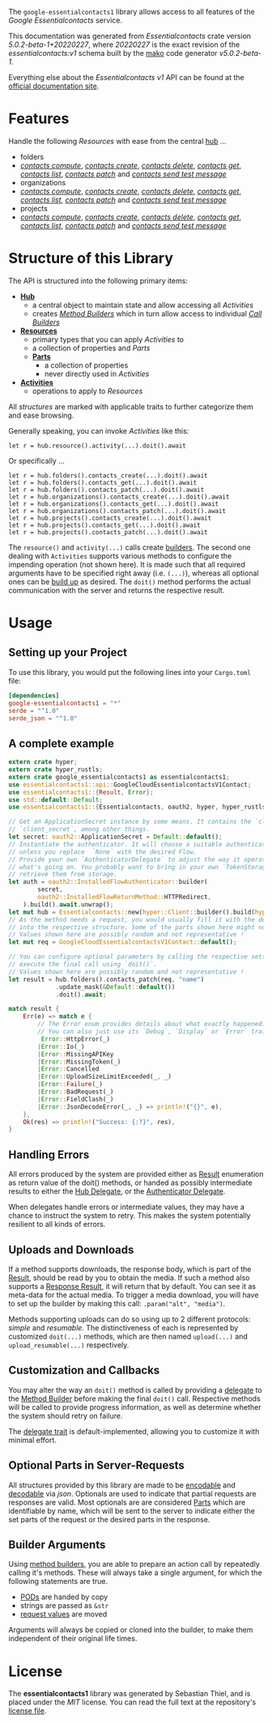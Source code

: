 <!---
DO NOT EDIT !
This file was generated automatically from 'src/generator/templates/api/README.md.mako'
DO NOT EDIT !
-->
The `google-essentialcontacts1` library allows access to all features of the *Google Essentialcontacts* service.

This documentation was generated from *Essentialcontacts* crate version *5.0.2-beta-1+20220227*, where *20220227* is the exact revision of the *essentialcontacts:v1* schema built by the [mako](http://www.makotemplates.org/) code generator *v5.0.2-beta-1*.

Everything else about the *Essentialcontacts* *v1* API can be found at the
[official documentation site](https://cloud.google.com/essentialcontacts/docs/).
# Features

Handle the following *Resources* with ease from the central [hub](https://docs.rs/google-essentialcontacts1/5.0.2-beta-1+20220227/google_essentialcontacts1/Essentialcontacts) ... 

* folders
 * [*contacts compute*](https://docs.rs/google-essentialcontacts1/5.0.2-beta-1+20220227/google_essentialcontacts1/api::FolderContactComputeCall), [*contacts create*](https://docs.rs/google-essentialcontacts1/5.0.2-beta-1+20220227/google_essentialcontacts1/api::FolderContactCreateCall), [*contacts delete*](https://docs.rs/google-essentialcontacts1/5.0.2-beta-1+20220227/google_essentialcontacts1/api::FolderContactDeleteCall), [*contacts get*](https://docs.rs/google-essentialcontacts1/5.0.2-beta-1+20220227/google_essentialcontacts1/api::FolderContactGetCall), [*contacts list*](https://docs.rs/google-essentialcontacts1/5.0.2-beta-1+20220227/google_essentialcontacts1/api::FolderContactListCall), [*contacts patch*](https://docs.rs/google-essentialcontacts1/5.0.2-beta-1+20220227/google_essentialcontacts1/api::FolderContactPatchCall) and [*contacts send test message*](https://docs.rs/google-essentialcontacts1/5.0.2-beta-1+20220227/google_essentialcontacts1/api::FolderContactSendTestMessageCall)
* organizations
 * [*contacts compute*](https://docs.rs/google-essentialcontacts1/5.0.2-beta-1+20220227/google_essentialcontacts1/api::OrganizationContactComputeCall), [*contacts create*](https://docs.rs/google-essentialcontacts1/5.0.2-beta-1+20220227/google_essentialcontacts1/api::OrganizationContactCreateCall), [*contacts delete*](https://docs.rs/google-essentialcontacts1/5.0.2-beta-1+20220227/google_essentialcontacts1/api::OrganizationContactDeleteCall), [*contacts get*](https://docs.rs/google-essentialcontacts1/5.0.2-beta-1+20220227/google_essentialcontacts1/api::OrganizationContactGetCall), [*contacts list*](https://docs.rs/google-essentialcontacts1/5.0.2-beta-1+20220227/google_essentialcontacts1/api::OrganizationContactListCall), [*contacts patch*](https://docs.rs/google-essentialcontacts1/5.0.2-beta-1+20220227/google_essentialcontacts1/api::OrganizationContactPatchCall) and [*contacts send test message*](https://docs.rs/google-essentialcontacts1/5.0.2-beta-1+20220227/google_essentialcontacts1/api::OrganizationContactSendTestMessageCall)
* projects
 * [*contacts compute*](https://docs.rs/google-essentialcontacts1/5.0.2-beta-1+20220227/google_essentialcontacts1/api::ProjectContactComputeCall), [*contacts create*](https://docs.rs/google-essentialcontacts1/5.0.2-beta-1+20220227/google_essentialcontacts1/api::ProjectContactCreateCall), [*contacts delete*](https://docs.rs/google-essentialcontacts1/5.0.2-beta-1+20220227/google_essentialcontacts1/api::ProjectContactDeleteCall), [*contacts get*](https://docs.rs/google-essentialcontacts1/5.0.2-beta-1+20220227/google_essentialcontacts1/api::ProjectContactGetCall), [*contacts list*](https://docs.rs/google-essentialcontacts1/5.0.2-beta-1+20220227/google_essentialcontacts1/api::ProjectContactListCall), [*contacts patch*](https://docs.rs/google-essentialcontacts1/5.0.2-beta-1+20220227/google_essentialcontacts1/api::ProjectContactPatchCall) and [*contacts send test message*](https://docs.rs/google-essentialcontacts1/5.0.2-beta-1+20220227/google_essentialcontacts1/api::ProjectContactSendTestMessageCall)




# Structure of this Library

The API is structured into the following primary items:

* **[Hub](https://docs.rs/google-essentialcontacts1/5.0.2-beta-1+20220227/google_essentialcontacts1/Essentialcontacts)**
    * a central object to maintain state and allow accessing all *Activities*
    * creates [*Method Builders*](https://docs.rs/google-essentialcontacts1/5.0.2-beta-1+20220227/google_essentialcontacts1/client::MethodsBuilder) which in turn
      allow access to individual [*Call Builders*](https://docs.rs/google-essentialcontacts1/5.0.2-beta-1+20220227/google_essentialcontacts1/client::CallBuilder)
* **[Resources](https://docs.rs/google-essentialcontacts1/5.0.2-beta-1+20220227/google_essentialcontacts1/client::Resource)**
    * primary types that you can apply *Activities* to
    * a collection of properties and *Parts*
    * **[Parts](https://docs.rs/google-essentialcontacts1/5.0.2-beta-1+20220227/google_essentialcontacts1/client::Part)**
        * a collection of properties
        * never directly used in *Activities*
* **[Activities](https://docs.rs/google-essentialcontacts1/5.0.2-beta-1+20220227/google_essentialcontacts1/client::CallBuilder)**
    * operations to apply to *Resources*

All *structures* are marked with applicable traits to further categorize them and ease browsing.

Generally speaking, you can invoke *Activities* like this:

```Rust,ignore
let r = hub.resource().activity(...).doit().await
```

Or specifically ...

```ignore
let r = hub.folders().contacts_create(...).doit().await
let r = hub.folders().contacts_get(...).doit().await
let r = hub.folders().contacts_patch(...).doit().await
let r = hub.organizations().contacts_create(...).doit().await
let r = hub.organizations().contacts_get(...).doit().await
let r = hub.organizations().contacts_patch(...).doit().await
let r = hub.projects().contacts_create(...).doit().await
let r = hub.projects().contacts_get(...).doit().await
let r = hub.projects().contacts_patch(...).doit().await
```

The `resource()` and `activity(...)` calls create [builders][builder-pattern]. The second one dealing with `Activities` 
supports various methods to configure the impending operation (not shown here). It is made such that all required arguments have to be 
specified right away (i.e. `(...)`), whereas all optional ones can be [build up][builder-pattern] as desired.
The `doit()` method performs the actual communication with the server and returns the respective result.

# Usage

## Setting up your Project

To use this library, you would put the following lines into your `Cargo.toml` file:

```toml
[dependencies]
google-essentialcontacts1 = "*"
serde = "^1.0"
serde_json = "^1.0"
```

## A complete example

```Rust
extern crate hyper;
extern crate hyper_rustls;
extern crate google_essentialcontacts1 as essentialcontacts1;
use essentialcontacts1::api::GoogleCloudEssentialcontactsV1Contact;
use essentialcontacts1::{Result, Error};
use std::default::Default;
use essentialcontacts1::{Essentialcontacts, oauth2, hyper, hyper_rustls, chrono, FieldMask};

// Get an ApplicationSecret instance by some means. It contains the `client_id` and 
// `client_secret`, among other things.
let secret: oauth2::ApplicationSecret = Default::default();
// Instantiate the authenticator. It will choose a suitable authentication flow for you, 
// unless you replace  `None` with the desired Flow.
// Provide your own `AuthenticatorDelegate` to adjust the way it operates and get feedback about 
// what's going on. You probably want to bring in your own `TokenStorage` to persist tokens and
// retrieve them from storage.
let auth = oauth2::InstalledFlowAuthenticator::builder(
        secret,
        oauth2::InstalledFlowReturnMethod::HTTPRedirect,
    ).build().await.unwrap();
let mut hub = Essentialcontacts::new(hyper::Client::builder().build(hyper_rustls::HttpsConnectorBuilder::new().with_native_roots().https_or_http().enable_http1().enable_http2().build()), auth);
// As the method needs a request, you would usually fill it with the desired information
// into the respective structure. Some of the parts shown here might not be applicable !
// Values shown here are possibly random and not representative !
let mut req = GoogleCloudEssentialcontactsV1Contact::default();

// You can configure optional parameters by calling the respective setters at will, and
// execute the final call using `doit()`.
// Values shown here are possibly random and not representative !
let result = hub.folders().contacts_patch(req, "name")
             .update_mask(&Default::default())
             .doit().await;

match result {
    Err(e) => match e {
        // The Error enum provides details about what exactly happened.
        // You can also just use its `Debug`, `Display` or `Error` traits
         Error::HttpError(_)
        |Error::Io(_)
        |Error::MissingAPIKey
        |Error::MissingToken(_)
        |Error::Cancelled
        |Error::UploadSizeLimitExceeded(_, _)
        |Error::Failure(_)
        |Error::BadRequest(_)
        |Error::FieldClash(_)
        |Error::JsonDecodeError(_, _) => println!("{}", e),
    },
    Ok(res) => println!("Success: {:?}", res),
}

```
## Handling Errors

All errors produced by the system are provided either as [Result](https://docs.rs/google-essentialcontacts1/5.0.2-beta-1+20220227/google_essentialcontacts1/client::Result) enumeration as return value of
the doit() methods, or handed as possibly intermediate results to either the 
[Hub Delegate](https://docs.rs/google-essentialcontacts1/5.0.2-beta-1+20220227/google_essentialcontacts1/client::Delegate), or the [Authenticator Delegate](https://docs.rs/yup-oauth2/*/yup_oauth2/trait.AuthenticatorDelegate.html).

When delegates handle errors or intermediate values, they may have a chance to instruct the system to retry. This 
makes the system potentially resilient to all kinds of errors.

## Uploads and Downloads
If a method supports downloads, the response body, which is part of the [Result](https://docs.rs/google-essentialcontacts1/5.0.2-beta-1+20220227/google_essentialcontacts1/client::Result), should be
read by you to obtain the media.
If such a method also supports a [Response Result](https://docs.rs/google-essentialcontacts1/5.0.2-beta-1+20220227/google_essentialcontacts1/client::ResponseResult), it will return that by default.
You can see it as meta-data for the actual media. To trigger a media download, you will have to set up the builder by making
this call: `.param("alt", "media")`.

Methods supporting uploads can do so using up to 2 different protocols: 
*simple* and *resumable*. The distinctiveness of each is represented by customized 
`doit(...)` methods, which are then named `upload(...)` and `upload_resumable(...)` respectively.

## Customization and Callbacks

You may alter the way an `doit()` method is called by providing a [delegate](https://docs.rs/google-essentialcontacts1/5.0.2-beta-1+20220227/google_essentialcontacts1/client::Delegate) to the 
[Method Builder](https://docs.rs/google-essentialcontacts1/5.0.2-beta-1+20220227/google_essentialcontacts1/client::CallBuilder) before making the final `doit()` call. 
Respective methods will be called to provide progress information, as well as determine whether the system should 
retry on failure.

The [delegate trait](https://docs.rs/google-essentialcontacts1/5.0.2-beta-1+20220227/google_essentialcontacts1/client::Delegate) is default-implemented, allowing you to customize it with minimal effort.

## Optional Parts in Server-Requests

All structures provided by this library are made to be [encodable](https://docs.rs/google-essentialcontacts1/5.0.2-beta-1+20220227/google_essentialcontacts1/client::RequestValue) and 
[decodable](https://docs.rs/google-essentialcontacts1/5.0.2-beta-1+20220227/google_essentialcontacts1/client::ResponseResult) via *json*. Optionals are used to indicate that partial requests are responses 
are valid.
Most optionals are are considered [Parts](https://docs.rs/google-essentialcontacts1/5.0.2-beta-1+20220227/google_essentialcontacts1/client::Part) which are identifiable by name, which will be sent to 
the server to indicate either the set parts of the request or the desired parts in the response.

## Builder Arguments

Using [method builders](https://docs.rs/google-essentialcontacts1/5.0.2-beta-1+20220227/google_essentialcontacts1/client::CallBuilder), you are able to prepare an action call by repeatedly calling it's methods.
These will always take a single argument, for which the following statements are true.

* [PODs][wiki-pod] are handed by copy
* strings are passed as `&str`
* [request values](https://docs.rs/google-essentialcontacts1/5.0.2-beta-1+20220227/google_essentialcontacts1/client::RequestValue) are moved

Arguments will always be copied or cloned into the builder, to make them independent of their original life times.

[wiki-pod]: http://en.wikipedia.org/wiki/Plain_old_data_structure
[builder-pattern]: http://en.wikipedia.org/wiki/Builder_pattern
[google-go-api]: https://github.com/google/google-api-go-client

# License
The **essentialcontacts1** library was generated by Sebastian Thiel, and is placed 
under the *MIT* license.
You can read the full text at the repository's [license file][repo-license].

[repo-license]: https://github.com/Byron/google-apis-rsblob/main/LICENSE.md

